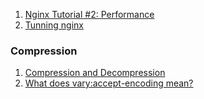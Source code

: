  1. [Nginx Tutorial #2: Performance]
 2. [Tunning nginx]

### Compression
 1. [Compression and Decompression]
 2. [What does vary:accept-encoding mean?]
 
[Compression and Decompression]: https://docs.nginx.com/nginx/admin-guide/web-server/compression/
[Nginx Tutorial #2: Performance]: https://www.netguru.com/codestories/nginx-tutorial-performance
[What does vary:accept-encoding mean?]: https://stackoverflow.com/questions/7848796/what-does-varyaccept-encoding-mean
[Tunning nginx]: https://www.nginx.com/blog/tuning-nginx/
